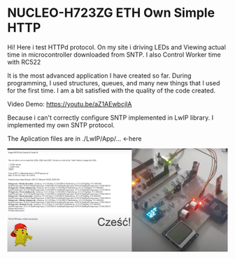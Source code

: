 # NUCLEO-H723ZG ETH Own Simple HTTP
Hi!
Here i test HTTPd protocol. On my site i driving LEDs and Viewing actual time in microcontroller 
downloaded from SNTP. I also Control Worker time with RC522

It is the most advanced application I have created so far. During programming, I used structures, queues, and many new things that I used for the first time. I am a bit satisfied with the quality of the code created.

Video Demo:
https://youtu.be/aZ1AEwbcjIA


Because i can't correctly configure SNTP implemented in LwIP library. I implemented my own SNTP protocol.

The Aplication files are in ./LwIP/App/... <-here

![Visualisation](https://github.com/trteodor/Nucleo-STM32H723ZG-SimpleETH_ownHTTP/blob/master/WizualizacjaHTTP.PNG)
